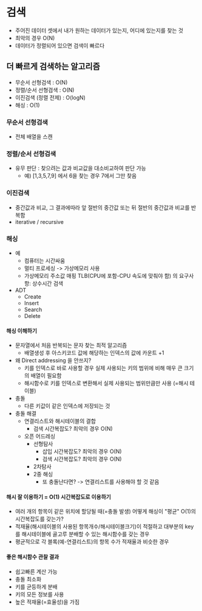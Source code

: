 # 검색
- 주어진 데이터 셋에서 내가 원하는 데이터가 있는지, 어디에 있는지를 찾는 것
- 최악의 경우 O(N)
- 데이터가 정렬되어 있으면 검색이 빠르다

## 더 빠르게 검색하는 알고리즘
- 무순서 선형검색 : O(N)
- 정렬/순서 선형검색 : O(N)
- 이진검색 (정렬 전제) : O(logN)
- 해싱 : O(1)

### 무순서 선형검색
- 전체 배열을 스캔

### 정렬/순서 선형검색
- 유무 판단 : 찾으려는 값과 비교값을 대소비교하여 판단 가능
    - 예) [1,3,5,7,9] 에서 6을 찾는 경우 7에서 그만 찾음

### 이진검색
- 중간값과 비교, 그 결과에따라 앞 절반의 중간값 또는 뒤 절반의 중간값과 비교를 반복함
- iterative / recursive

### 해싱
-  예
    - 컴퓨터는 시간싸움
    - 멀티 프로세싱 -> 가상메모리 사용
    - 가상메모리 주소값 매핑 TLB(CPU에 포함-CPU 속도에 맞춰야 함) 의 요구사항: 상수시간 검색 
- ADT
    - Create
    - Insert
    - Search
    - Delete

#### 해싱 이해하기
- 문자열에서 처음 반복되는 문자 찾는 최적 알고리즘
    - 배열생성 후 아스키코드 값에 해당하는 인덱스의 값에 카운트 +1 
- 왜 Direct addressing 을 안쓰지?
    - 키를 인덱스로 바로 사용할 경우 실제 사용되는 키의 범위에 비해 매우 큰 크기의 배열이 필요함
    - 해시함수로 키를 인덱스로 변환해서 실제 사용되는 범위만큼만 사용 (=해시 테이블)
- 충돌 
    - 다른 키값이 같은 인덱스에 저장되는 것
- 충돌 해결
    - 연결리스트와 해시테이블의 결합
        - 검색 시간복잡도? 최악의 경우 O(N)
    - 오픈 어드레싱
        - 선형탐사
            - 삽입 시간복잡도? 최악의 경우 O(N)
            - 검색 시간복잡도? 최악의 경우 O(N)
        - 2차탐사
        - 2중 해싱
            - 또 충돌난다면? -> 연결리스트를 사용해야 할 것 같음

#### 해시 잘 이용하기 = O(1) 시간복잡도로 이용하기
- 여러 개의 항목이 같은 위치에 할당될 때(=충돌 발생) 어떻게 해싱이 "평균" O(1)의 시간복잡도를 갖는가?
- 적재율(해시테이블의 사용된 항목개수/해시테이블크기)이 적절하고 대부분의 key를 해시테이블에 골고루 분배할 수 있는 해시함수를 갖는 경우
- 평균적으로 각 블록(예-연결리스트)의 항목 수가 적재율과 비슷한 경우

#### 좋은 해시함수 관찰 결과
- 쉽고빠른 계산 가능
- 충돌 최소화
- 키를 균등하게 분배
- 키의 모든 정보를 사용
- 높은 적재율(=효율성)을 가짐
